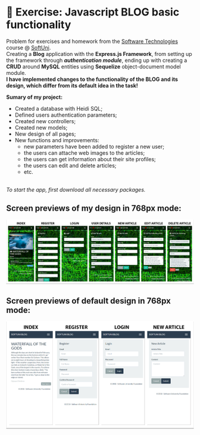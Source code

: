 # :triangular_ruler: Exercise: Javascript BLOG basic functionality

Problem for exercises and homework from the [Software Technologies](https://github.com/OgnyanDD/Software-Technologies) course @ [SoftUni](https://softuni.bg/).<br/>
Creating a **Blog** application with the **Express.js Framework**, from setting up the framework through ***authentication module***, ending up with creating a **CRUD** around **MySQL** entities using **Sequelize** object-document model module.<br/>
**I have implemented changes to the functionality of the BLOG and its design, which differ from its default idea in the task!**<br/>

**Sumary of my project:**
* Created a database with Heidi SQL;
* Defined users authentication parameters;
* Created new controllers;
* Created new models;
* New design of all pages;
* New functions and improvements:
  - new parameters have been added to register a new user;
  - the users can attache web images to the articles;
  - the users can get information about their site profiles;
  - the users can edit and delete articles;
  - etc.
  <br/>
*To start the app, first download all necessary packages.*<br/>

## Screen previews of my design in 768px mode:
![My Design](https://github.com/OgnyanDD/Software-Technologies/blob/master/TF13.%20JAVASCRIPT%20BLOG%20BASIC%20FUNCTIONALITY%20-%20EX%20(BLOG)/pic's/MyDesign.png)
<br/>
## Screen previews of default design in 768px mode:
![Default Design](https://github.com/OgnyanDD/Software-Technologies/blob/master/TF13.%20JAVASCRIPT%20BLOG%20BASIC%20FUNCTIONALITY%20-%20EX%20(BLOG)/pic's/DefaultDesign.png)
